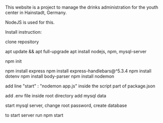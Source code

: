 This website is a project to manage the drinks administration for the youth center in Hainstadt, Germany.

NodeJS is used for this.

Install instruction:

clone repository

apt update && apt full-upgrade
apt install nodejs, npm, mysql-server

npm init

npm install express
npm install express-handlebars@^5.3.4
npm install dotenv
npm install body-parser
npm install nodemon

add line "start" : "nodemon app.js" inside the script part of package.json

add .env file inside root directory
add mysql data

start mysql server, change root password, create database

to start server run 
npm start
